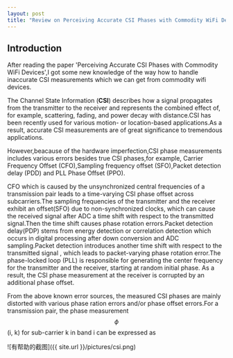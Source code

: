 ```yaml
---
layout: post
title: "Review on Perceiving Accurate CSI Phases with Commodity WiFi Devices"
---
```


## Introduction

After reading the paper 'Perceiving Accurate CSI Phases with Commodity WiFi Devices',I got some new knowledge of the way how to handle inaccurate CSI measurements which we can get from commodity wifi devices.

The Channel State Information (**CSI**) describes how a signal propagates from the transmitter to the receiver and represents the combined effect of, for example, scattering, fading, and power decay with distance.CSI has been recently used for various motion- or location-based applications.As a result, accurate CSI measurements are of great significance to tremendous applications.

However,beacause of the hardware imperfection,CSI phase  measurements includes various errors besides true CSI phases,for example, Carrier Frequency Offset (CFO),Sampling frequency offset (SFO),Packet detection delay (PDD) and PLL Phase Offset (PPO).

CFO which is caused by the unsynchronized central frequencies of a transmission pair leads to a time-varying CSI phase offset across subcarriers.The sampling frequencies of the transmitter and the receiver exhibit an offset(SFO) due to non-synchronized clocks, which can cause the received signal after ADC a time shift with respect to the transmitted signal.Then the time shift causes phase rotation errors.Packet detection delay(PDP) stems from energy detection or correlation detection which occurs in digital processing after down conversion and ADC sampling.Packet detection introduces another time shift with respect to the transmitted signal , which leads to packet-varying phase rotation error.The phase-locked loop (PLL) is responsible for generating the center frequency for the transmitter and the receiver, starting at random initial phase. As a result, the CSI phase measurement at the receiver is corrupted by an additional phase offset.

From the above known error sources, the measured CSI phases are mainly distorted with various phase ration errors and/or phase offset errors.For a transmission pair, the phase measurement $$\phi$$(i, k) for sub-carrier k in band i can be expressed as 

![有帮助的截图]({{ site.url }}/pictures/csi.png)








